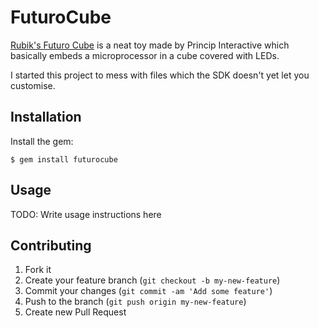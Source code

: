 # FuturoCube

[Rubik's Futuro Cube][1] is a neat toy made by Princip Interactive which basically embeds a
microprocessor in a cube covered with LEDs.

I started this project to mess with files which the SDK doesn't yet let you customise.

[1]: http://www.futurocube.com/

## Installation

Install the gem:

    $ gem install futurocube

## Usage

TODO: Write usage instructions here

## Contributing

1. Fork it
2. Create your feature branch (`git checkout -b my-new-feature`)
3. Commit your changes (`git commit -am 'Add some feature'`)
4. Push to the branch (`git push origin my-new-feature`)
5. Create new Pull Request
